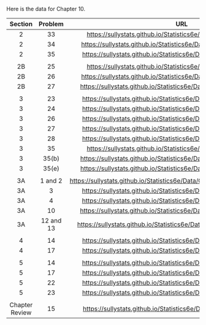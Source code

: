 Here is the data for Chapter 10. 

|Section|Problem|URL|
|:---:|:---:|:---:|
|2|33|<a>https://sullystats.github.io/Statistics6e/Data/Tornadoes_2017.csv</a><br/>|
|2|34|<a>https://sullystats.github.io/Statistics6e/Data/SullivanStatsSurveyII.csv</a><br/>|
|2|35|<a>https://sullystats.github.io/Statistics6e/Data/Chapter10/10_2_35.csv</a><br/>|
| | |
|2B|25|<a>https://sullystats.github.io/Statistics6e/Data/Tornadoes_2017.csv</a><br/>|
|2B|26|<a>https://sullystats.github.io/Statistics6e/Data/SullivanStatsSurveyII.csv</a><br/>|
|2B|27|<a>https://sullystats.github.io/Statistics6e/Data/Chapter10/10_2B_27.csv</a><br/>|
| | |
|3|23|<a>https://sullystats.github.io/Statistics6e/Data/Chapter10/10_3_23.csv</a><br/>|
|3|24|<a>https://sullystats.github.io/Statistics6e/Data/Chapter10/10_3_24.csv</a><br/>|
|3|26|<a>https://sullystats.github.io/Statistics6e/Data/Chapter10/10_3_26.csv</a><br/>|
|3|27|<a>https://sullystats.github.io/Statistics6e/Data/Chapter10/10_3_27.csv</a><br/>|
|3|28|<a>https://sullystats.github.io/Statistics6e/Data/Chapter10/10_3_28.csv</a><br/>|
|3|35|<a>https://sullystats.github.io/Statistics6e/Data/Tornadoes_2017.csv</a><br/>|
|3|35(b)|<a>https://sullystats.github.io/Statistics6e/Data/Chapter10/10_3_35b.csv</a><br/>|
|3|35(e)|<a>https://sullystats.github.io/Statistics6e/Data/Chapter10/10_3_35e.csv</a><br/>|
| | |
|3A|1 and 2|<a>https://sullystats.github.io/Statistics6e/Data/Chapter10/HomeRuns_2018.csv</a><br/>|
|3A|3|<a>https://sullystats.github.io/Statistics6e/Data/Chapter10/10_3A_3.csv</a><br/>|
|3A|4|<a>https://sullystats.github.io/Statistics6e/Data/Chapter10/10_3A_4.csv</a><br/>|
|3A|10|<a>https://sullystats.github.io/Statistics6e/Data/Chapter10/10_3A_10.csv</a><br/>|
|3A|12 and 13|<a>https://sullystats.github.io/Statistics6e/Data/Chapter10/ChicagoTaxi.csv</a><br/>|
| | |
|4|14|<a>https://sullystats.github.io/Statistics6e/Data/Chapter10/10_4_14.csv</a><br/>|
|4|17|<a>https://sullystats.github.io/Statistics6e/Data/Chapter10/10_4_17.csv</a><br/>|
| | |
|5|14|<a>https://sullystats.github.io/Statistics6e/Data/SullivanStatsSurveyI.csv</a><br/>|
|5|17|<a>https://sullystats.github.io/Statistics6e/Data/Chapter10/10_5_17.csv</a><br/>|
|5|22|<a>https://sullystats.github.io/Statistics6e/Data/Chapter10/10_5_22.csv</a><br/>|
|5|23|<a>https://sullystats.github.io/Statistics6e/Data/Chapter10/10_5_23.csv</a><br/>|
| | |
|Chapter Review|15|<a>https://sullystats.github.io/Statistics6e/Data/Chapter10/10_r_15.csv</a><br/>|
